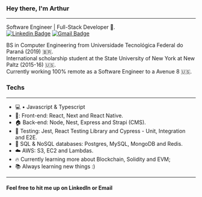 <!-- <img align="right" width="400" height="400" src="https://hum-systems.com/site/templates/images/jobs/software-developer-2.png"> -->


### Hey there, I'm Arthur
---
Software Engineer | Full-Stack Developer :robot:.
<br/>
[![Linkedin Badge](https://img.shields.io/badge/-Arthur%20Gallina-6633cc?style=flat-square&logo=Linkedin&logoColor=white&link=https://www.linkedin.com/in/arthur-gallina-086768b0/)](https://www.linkedin.com/in/arthur-gallina-086768b0/) 
[![Gmail Badge](https://img.shields.io/badge/-arthur.gallina@gmail.com-6633cc?style=flat-square&logo=Gmail&logoColor=white&link=mailto:arthur.gallina@gmail.com)](mailto:arthur.gallina@gmail.com)

BS in Computer Engineering from Universidade Tecnológica Federal do Paraná (2019) :brazil:.  <br/>
International scholarship student at the State University of New York at New Paltz (2015-16) :us:.
<br/>
Currently working 100% remote as a Software Engineer to a Avenue 8 :us:.

### Techs
---
- 💻 • Javascript & Typescript
- 🚀: Front-end: React, Next and React Native.
- 🏠 Back-end: Node, Nest, Express and Strapi (CMS).
- 🧪 Testing: Jest, React Testing Library and Cypress - Unit, Integration and E2E.
- 🏬 SQL & NoSQL databases: Postgres, MySQL, MongoDB and Redis.
- :cloud: AWS: S3, EC2 and Lambdas.
- :fire: Currently learning more about Blockchain, Solidity and EVM;
- 📚 Always learning new things :)

---
#### Feel free to hit me up on LinkedIn or Email


<!--
**Arthurgallina1/Arthurgallina1** is a ✨ _special_ ✨ repository because its `README.md` (this file) appears on your GitHub profile.










Here are some ideas to get you started:

- 🔭 I’m currently working on ...
- 🌱 I’m currently learning ...
- 👯 I’m looking to collaborate on ...
- 🤔 I’m looking for help with ...
- 💬 Ask me about ...
- 📫 How to reach me: ...
- 😄 Pronouns: ...
- ⚡ Fun fact: ...
-->
